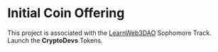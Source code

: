 # Initial Coin Offering

This project is associated with the [LearnWeb3DAO](https://www.learnweb3.io/) Sophomore Track.
Launch the **CryptoDevs** Tokens.
